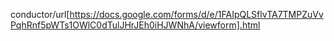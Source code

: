 conductor/url[https://docs.google.com/forms/d/e/1FAIpQLSflvTA7TMPZuVvPqhRnf5pWTs1OWlC0dTulJHrJEh0iHJWNhA/viewform].html

